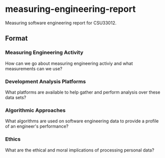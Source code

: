 # measuring-engineering-report
Measuring software engineering report for CSU33012.

## Format

### Measuring Engineering Activity

How can we go about measuring engineering activiy and what measurements can we use?

### Development Analysis Platforms

What platforms are available to help gather and perform analysis over these data sets?

### Algorithmic Approaches

What algorithms are used on software engineering data to provide a profile of an engineer's performance?

### Ethics

What are the ethical and moral implications of processing personal data?